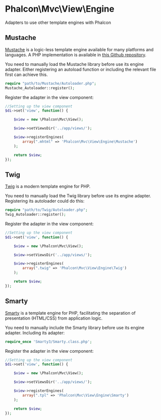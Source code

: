 Phalcon\Mvc\View\Engine
=======================

Adapters to use other template engines with Phalcon

Mustache
--------
[Mustache](https://github.com/bobthecow/mustache.php) is a logic-less template engine available
for many platforms and languages. A PHP implementation is available in
[this Github repository](https://github.com/bobthecow/mustache.php).

You need to manually load the Mustache library before use its engine adapter. Either registering
an autoload function or including the relevant file first can achieve this.

```php
require "path/to/Mustache/Autoloader.php";
Mustache_Autoloader::register();
```

Register the adapter in the view component:

```php
//Setting up the view component
$di->set('view', function() {

    $view = new \Phalcon\Mvc\View();

    $view->setViewsDir('../app/views/');

    $view->registerEngines(
		array(".mhtml" => 'Phalcon\Mvc\View\Engine\Mustache')
	);

    return $view;
});
```

Twig
----
[Twig](http://twig.sensiolabs.org/) is a modern template engine for PHP.

You need to manually load the Twig library before use its engine adapter. Registering its autoloader could do this:

```php
require "path/to/Twig/Autoloader.php";
Twig_Autoloader::register();
```
Register the adapter in the view component:

```php
//Setting up the view component
$di->set('view', function() {

    $view = new \Phalcon\Mvc\View();

    $view->setViewsDir('../app/views/');

    $view->registerEngines(
		array(".twig" => 'Phalcon\Mvc\View\Engine\Twig')
	);

    return $view;
});
```

Smarty
------
[Smarty](http://www.smarty.net/) is a template engine for PHP, facilitating the separation of presentation
(HTML/CSS) from application logic.

You need to manually include the Smarty library before use its engine adapter. Including its adapter:

```php
require_once 'Smarty3/Smarty.class.php';
```

Register the adapter in the view component:

```php
//Setting up the view component
$di->set('view', function() {

    $view = new \Phalcon\Mvc\View();

    $view->setViewsDir('../app/views/');

    $view->registerEngines(
		array(".tpl" => 'Phalcon\Mvc\View\Engine\Smarty')
	);

    return $view;
});
```
